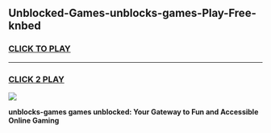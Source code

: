 
## Unblocked-Games-unblocks-games-Play-Free-knbed
<h3>
<a href="https://premium76.site?title=unblocks-games&ref=10A">CLICK TO PLAY</a></h3>
<hr>

<h3>
<a href="https://premium76.site?title=unblocks-games&ref=10A">CLICK 2 PLAY</a>
  
</h3>

<a href="https://premium76.site?title=unblocks-games&ref=10A"><img src="https://clearcache.store/games.png"></a>


**unblocks-games games unblocked: Your Gateway to Fun and Accessible Online Gaming**
